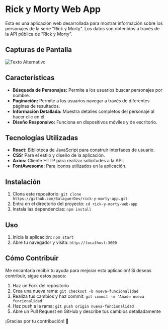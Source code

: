 # Rick y Morty Web App

Esta es una aplicación web desarrollada para mostrar información sobre los personajes de la serie "Rick y Morty". Los datos son obtenidos a través de la API pública de "Rick y Morty".

## Capturas de Pantalla

![Texto Alternativo](https://res.cloudinary.com/drghk9p6q/image/upload/v1697726868/PersonalProjects/RickYMortyResponsive-removebg-preview_jirl5d.png)

## Características

- **Búsqueda de Personajes:** Permite a los usuarios buscar personajes por nombre.
- **Paginación:** Permite a los usuarios navegar a través de diferentes páginas de resultados.
- **Información Detallada:** Muestra detalles completos del personaje al hacer clic en él.
- **Diseño Responsivo:** Funciona en dispositivos móviles y de escritorio.

## Tecnologías Utilizadas

- **React:** Biblioteca de JavaScript para construir interfaces de usuario.
- **CSS:** Para el estilo y diseño de la aplicación.
- **Axios:** Cliente HTTP para realizar solicitudes a la API.
- **FontAwesome:** Para iconos utilizados en la aplicación.


## Instalación

1. Clona este repositorio: `git clone https://github.com/BalaguerDev/rick-y-morty-app.git`
2. Entra en el directorio del proyecto: `cd rick-y-morty-web-app`
3. Instala las dependencias: `npm install`

## Uso

1. Inicia la aplicación: `npm start`
2. Abre tu navegador y visita: `http://localhost:3000`

## Cómo Contribuir

Me encantaría recibir tu ayuda para mejorar esta aplicación! Si deseas contribuir, sigue estos pasos:

1. Haz un Fork del repositorio
2. Crea una nueva rama: `git checkout -b nueva-funcionalidad`
3. Realiza tus cambios y haz commit: `git commit -m 'Añade nueva funcionalidad'`
4. Haz push a la rama: `git push origin nueva-funcionalidad`
5. Abre un Pull Request en GitHub y describe tus cambios detalladamente

¡Gracias por tu contribución! 👏